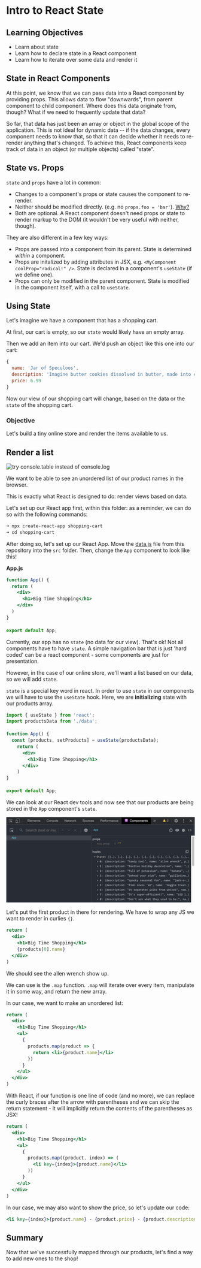 # Intro to React State

## Learning Objectives
 - Learn about state
 - Learn how to declare state in a React component
 - Learn how to iterate over some data and render it

## State in React Components

At this point, we know that we can pass data into a React component by providing
props. This allows data to flow "downwards", from parent component to child
component. Where does this data originate from, though? What if we need to
frequently update that data?

So far, that data has just been an array or object in the global scope of the application. This is not ideal for dynamic data -- if the data changes, every
component needs to know that, so that it can decide whether it needs to
re-render anything that's changed. To achieve this, React components keep track
of data in an object (or multiple objects) called "state".

## State vs. Props

`state` and `props` have a lot in common:

- Changes to a component's props or state causes the component to re-render.
- Neither should be modified directly. (e.g. no `props.foo = 'bar'`).
    [Why?](https://stackoverflow.com/questions/37755997/why-cant-i-directly-modify-a-components-state-really)
- Both are optional. A React component doesn't need props or state to render
   markup to the DOM (it wouldn't be very useful with neither, though).

They are also different in a few key ways:

- Props are passed into a component from its parent. State is determined
   _within_ a component.
- Props are initalized by adding attributes in JSX,
  e.g. `<MyComponent coolProp="radical!" />`. State is declared in a component's
  `useState` (if we define one).
- Props can only be modified in the parent component. State is modified in
   the component itself, with a call to `useState`.

## Using State

Let's imagine we have a component that has a shopping cart.

At first, our cart is empty, so our `state` would likely have an empty array.

Then we add an item into our cart. We'd push an object like this one into our cart:

```js
{
  name: 'Jar of Speculoos',
  description: 'Imagine butter cookies dissolved in butter, made into cookie butter and stored in a jar. Stop imagining and now buy this!',
  price: 6.99
}
```

Now our view of our shopping cart will change, based on the data or the `state` of the shopping cart.

### Objective
Let's build a tiny online store and render the items available to us.


## Render a list

![try console.table instead of console.log](https://i.imgur.com/wo7ayxR.png)

We want to be able to see an unordered list of our product names in the browser.

This is exactly what React is designed to do: render views based on data.

Let's set up our React app first, within this folder: as a reminder, we can do so with the following commands:

```sh
➜ npx create-react-app shopping-cart
➜ cd shopping-cart
```

After doing so, let's set up our React App. Move the [data.js](./data.js) file from this repository into the `src` folder. Then, change the `App` component to look like this!

**App.js**

```jsx
function App() {
  return (
    <div>
      <h1>Big Time Shopping</h1>
    </div>
  )
}

export default App;
```

Currently, our app has no `state` (no data for our view). That's ok! Not all components have to have `state`. A simple navigation bar that is just 'hard coded' can be a react component - some components are just for presentation.

However, in the case of our online store, we'll want a list based on our data, so we will add `state`.

`state` is a special key word in react. In order to use `state` in our components we will have to use the `useState` hook. Here, we are __initializing__ state with our products array.


```jsx
import { useState } from 'react';
import productsData from './data';

function App() {
  const [products, setProducts] = useState(productsData); 
    return (
      <div>
        <h1>Big Time Shopping</h1>
      </div>
    )
}

export default App;
```

We can look at our React dev tools and now see that our products are being stored in the `App` component's `state`.

![app state](./images/state.png)

Let's put the first product in there for rendering. We have to wrap any JS we want to render in curlies `{}`.

```jsx
return (
  <div>
    <h1>Big Time Shopping</h1>
    {products[0].name}
  </div>
)
```
We should see the allen wrench show up.

We can use is the `.map` function. `.map` will iterate over every item, manipulate it in some way, and return the new array.

In our case, we want to make an unordered list:


```jsx
return (
  <div>
    <h1>Big Time Shopping</h1>
    <ul>
      {
        products.map(product => {
          return <li>{product.name}</li>
        })
      }
    </ul>
  </div>
)
```

With React, if our function is one line of code (and no more), we can replace the curly braces after the arrow with parentheses and we can skip the return statement - it will implicitly return the contents of the parentheses as JSX!

```jsx
return (
  <div>
    <h1>Big Time Shopping</h1>
    <ul>
      {
        products.map((product, index) => (
          <li key={index}>{product.name}</li>
        ))
      }
    </ul>
  </div>
)
```

In our case, we may also want to show the price, so let's update our code:

```jsx
<li key={index}>{product.name} - {product.price} - {product.description}</li>
```

## Summary 

Now that we've successfully mapped through our products, let's find a way to add new ones to the shop!
